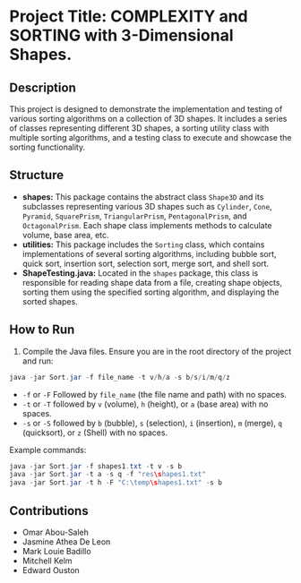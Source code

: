 # Project Title: COMPLEXITY and SORTING with 3-Dimensional Shapes.

## Description
This project is designed to demonstrate the implementation and testing of various sorting algorithms on a collection of 3D shapes. It includes a series of classes representing different 3D shapes, a sorting utility class with multiple sorting algorithms, and a testing class to execute and showcase the sorting functionality.

## Structure
- **shapes:** This package contains the abstract class `Shape3D` and its subclasses representing various 3D shapes such as `Cylinder`, `Cone`, `Pyramid`, `SquarePrism`, `TriangularPrism`, `PentagonalPrism`, and `OctagonalPrism`. Each shape class implements methods to calculate volume, base area, etc. 
- **utilities:** This package includes the `Sorting` class, which contains implementations of several sorting algorithms, including bubble sort, quick sort, insertion sort, selection sort, merge sort, and shell sort.
- **ShapeTesting.java:** Located in the `shapes` package, this class is responsible for reading shape data from a file, creating shape objects, sorting them using the specified sorting algorithm, and displaying the sorted shapes.

## How to Run
1. Compile the Java files. Ensure you are in the root directory of the project and run:
```java
java -jar Sort.jar -f file_name -t v/h/a -s b/s/i/m/q/z
```
   - `-f` or `-F` Followed by `file_name` (the file name and path) with no spaces.
   - `-t` or `-T` followed by `v` (volume), `h` (height), or `a` (base area) with no spaces.
   - `-s` or `-S` followed by `b` (bubble), `s` (selection), `i` (insertion), `m` (merge), `q` (quicksort), or `z` (Shell) with no spaces.

   Example commands:
```java
java -jar Sort.jar -f shapes1.txt -t v -s b
java -jar Sort.jar -t a -s q -f "res\shapes1.txt"
java -jar Sort.jar -t h -F "C:\temp\shapes1.txt" -s b
```

## Contributions
- Omar Abou-Saleh
- Jasmine Athea De Leon
- Mark Louie Badillo
- Mitchell Kelm
- Edward Ouston
